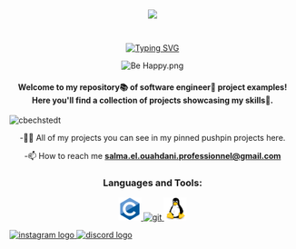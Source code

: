 <div align="center">
	<h1><img width="80%" src="https://readme-typing-svg.herokuapp.com?font=Lalezar&size=30&color=f316e7&center=true&vCenter=true&width=440&lines=👋+Hey%2C+I%E2%80%99m+SIMOZEX!💻" /></h1>
	

</br>[![Typing SVG](https://readme-typing-svg.demolab.com/?font=Fira+Code&size=30&pause=1000&color=f316e7&width=430&lines=😎MYBRIGHT+WORLD📍)](https://git.io/typing-svg)


<img alt="Be Happy.png" src="https://github.com/SalmaEl0uahdani/SalmaEl0uahdani/blob/main/Be%20Happy.png?raw=true" data-hpc="true" class="Box-sc-g0xbh4-0 kzRgrI">

<h4 align="center">Welcome to my repository📚 of software engineer💜 project examples! Here you'll find a collection of projects showcasing my skills🌠.</h4>
<p align="left"> <img src="https://komarev.com/ghpvc/?username=SalmaEl0uahdani&label=Profile%20views&color=0e75b6&style=flat" alt="cbechstedt" /> </p>

-👨‍💻 All of my projects you can see in my pinned pushpin projects here.

-📫 How to reach me **salma.el.ouahdani.professionnel@gmail.com**

<h3 align="centre">Languages and Tools:</h3>
<p align="centre"> <a href="https://www.cprogramming.com/" target="_blank" rel="noreferrer"> <img src="https://raw.githubusercontent.com/devicons/devicon/master/icons/c/c-original.svg" alt="c" width="40" height="40"/> </a> <a href="https://git-scm.com/" target="_blank" rel="noreferrer"> <img src="https://www.vectorlogo.zone/logos/git-scm/git-scm-icon.svg" alt="git" width="40" height="40"/> </a> <a href="https://www.linux.org/" target="_blank" rel="noreferrer"> <img src="https://raw.githubusercontent.com/devicons/devicon/master/icons/linux/linux-original.svg" alt="linux" width="40" height="40"/> </a> </p>




<p align="left">
<a href='https://www.instagram.com/seo_graphic_design/' target="_blank"><img src="https://img.shields.io/static/v1?message=Instagram&logo=instagram&label=&color=E4405F&logoColor=white&labelColor=&style=for-the-badge" height="35" alt="instagram logo"  />
<a href='https://discord.com/channels/1128922442786684999/1128922443365503078' target="_blank"><img src="https://img.shields.io/static/v1?message=Discord&logo=discord&label=&color=7289DA&logoColor=white&labelColor=&style=for-the-badge" height="35" alt="discord logo"  />
